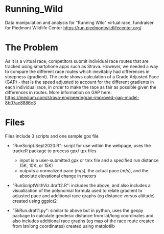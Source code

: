 # Running_Wild
Data manipulation and analysis for "Running Wild" virtual race, fundraiser for Piedmont Wildlife Center
https://run.piedmontwildlifecenter.org/

# The Problem
As it is a virtual race, competitors submit individual race routes that are tracked using smartphone apps such as Strava. However, we needed a way to compare the different race routes which inevitably had differences in steepness (gradient). The code shows calculation of a Grade Adjusted Pace (GAP) - that is the speed adjusted to account for the different gradients in each individual race, in order to make the race as fair as possible given the differences in routes. 
More information on GAP here: https://medium.com/strava-engineering/an-improved-gap-model-8b07ae8886c3   

# Files
Files include 3 scripts and one sample gpx file
- "RunScript.Sept2020.R": script for use within the webpage, uses the trackeR package to process gpx/ tpx files
  - input is a user-submitted gpx or tmx file and a specified run distance (5K, 10K, or 15K) 
  - outputs a normalized pace (m/s), the actual pace (m/s), and the absolute elevational change in meters

- "RunScriptWithViz.draft2.R": includes the above, and also includes a visualization of the polynomial formula used to relate gradient to adjusted pace and additional race graphs (eg distance versus altitude) created using ggplot2

- "5kRun.draft1.py": similar to above but in python, uses the geopy package to calculate geodesic distance from lat/long coordinates and also includes additional race graphs (eg map of the race route created from lat/long coordinates) created using matplotlib
